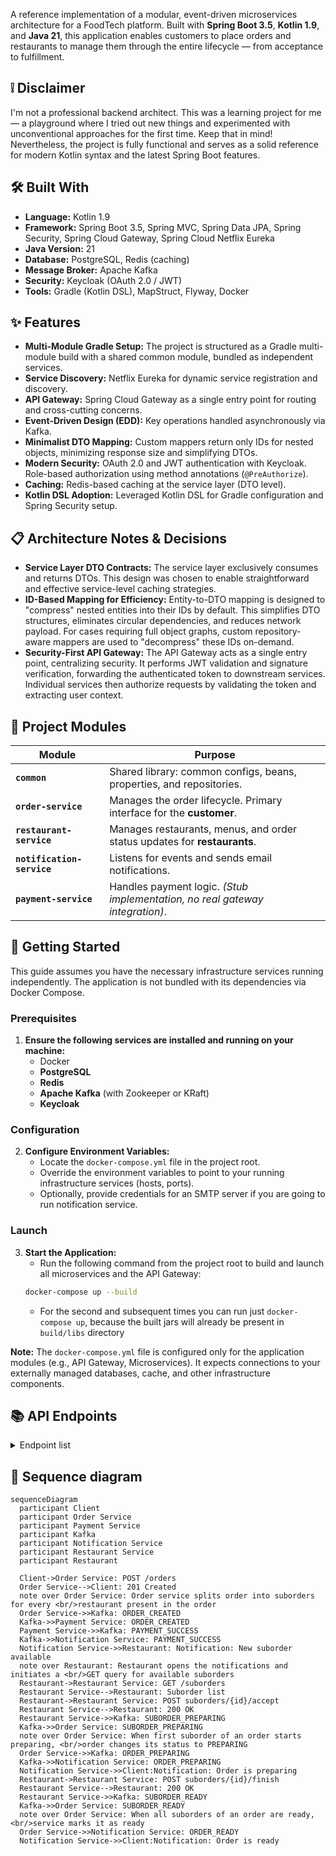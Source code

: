A reference implementation of a modular, event-driven microservices architecture for a FoodTech platform. Built with **Spring Boot 3.5**, **Kotlin 1.9**, and **Java 21**, this application enables customers to place orders and restaurants to manage them through the entire lifecycle — from acceptance to fulfillment.

## ❕ Disclaimer

I'm not a professional backend architect. This was a learning project for me — a playground where I tried out new things and experimented with unconventional approaches for the first time. Keep that in mind!  
Nevertheless, the project is fully functional and serves as a solid reference for modern Kotlin syntax and the latest Spring Boot features.

## 🛠️ Built With

*   **Language:** Kotlin 1.9
*   **Framework:** Spring Boot 3.5, Spring MVC, Spring Data JPA, Spring Security, Spring Cloud Gateway, Spring Cloud Netflix Eureka
*   **Java Version:** 21
*   **Database:** PostgreSQL, Redis (caching)
*   **Message Broker:** Apache Kafka
*   **Security:** Keycloak (OAuth 2.0 / JWT)
*   **Tools:** Gradle (Kotlin DSL), MapStruct, Flyway, Docker
## ✨ Features

*   **Multi-Module Gradle Setup:** The project is structured as a Gradle multi-module build with a shared common module, bundled as independent services.
*   **Service Discovery:** Netflix Eureka for dynamic service registration and discovery.
*   **API Gateway:** Spring Cloud Gateway as a single entry point for routing and cross-cutting concerns.
*   **Event-Driven Design (EDD):** Key operations handled asynchronously via Kafka.
*   **Minimalist DTO Mapping:** Custom mappers return only IDs for nested objects, minimizing response size and simplifying DTOs.
*   **Modern Security:** OAuth 2.0 and JWT authentication with Keycloak. Role-based authorization using method annotations (`@PreAuthorize`).
*   **Caching:** Redis-based caching at the service layer (DTO level).
*   **Kotlin DSL Adoption:** Leveraged Kotlin DSL for Gradle configuration and Spring Security setup.

## 📋 Architecture Notes & Decisions

- **Service Layer DTO Contracts:** The service layer exclusively consumes and returns DTOs. This design was chosen to enable straightforward and effective service-level caching strategies.
- **ID-Based Mapping for Efficiency:** Entity-to-DTO mapping is designed to "compress" nested entities into their IDs by default. This simplifies DTO structures, eliminates circular dependencies, and reduces network payload. For cases requiring full object graphs, custom repository-aware mappers are used to "decompress" these IDs on-demand.
- **Security-First API Gateway:** The API Gateway acts as a single entry point, centralizing security. It performs JWT validation and signature verification, forwarding the authenticated token to downstream services. Individual services then authorize requests by validating the token and extracting user context.

## 🧩 Project Modules

| Module                     | Purpose                                                                      |
| -------------------------- | ---------------------------------------------------------------------------- |
| **`common`**               | Shared library: common configs, beans, properties, and repositories.         |
| **`order-service`**        | Manages the order lifecycle. Primary interface for the **customer**.         |
| **`restaurant-service`**   | Manages restaurants, menus, and order status updates for **restaurants**.    |
| **`notification-service`** | Listens for events and sends email notifications.                            |
| **`payment-service`**      | Handles payment logic. _(Stub implementation, no real gateway integration)_. |

## 🚀 Getting Started

This guide assumes you have the necessary infrastructure services running independently. The application is not bundled with its dependencies via Docker Compose.

### Prerequisites

1. **Ensure the following services are installed and running on your machine:**
    - Docker
    - **PostgreSQL**
    - **Redis**
    - **Apache Kafka** (with Zookeeper or KRaft)
    - **Keycloak**
### Configuration

2. **Configure Environment Variables:**
    - Locate the `docker-compose.yml` file in the project root.
    - Override the environment variables to point to your running infrastructure services (hosts, ports).
    - Optionally, provide credentials for an SMTP server if you are going to run notification service.
### Launch

3. **Start the Application:**
    - Run the following command from the project root to build and launch all microservices and the API Gateway:
    ```bash
    docker-compose up --build
    ```
    - For the second and subsequent times you can run just `docker-compose up`, because the built jars will already be present in `build/libs` directory

**Note:** The `docker-compose.yml` file is configured only for the application modules (e.g., API Gateway, Microservices). It expects connections to your externally managed databases, cache, and other infrastructure components.
## 📚 API Endpoints

<details>
  <summary>Endpoint list</summary>

#### Orders:

- client: api/orders/create - **create order**
- all: api/orders/{id} - **get order**
- all: all: api/orders/ - **get orders by pageable**
- admin: api/orders/{id}/delete - **delete order**
- admin: api/orders/{id}/update - **update order**
- all: api/orders/{id}/status - **get order status**
- client: api/orders/{id}/cancel - **cancel order**

#### Payments:

- client: api/payments/{order_id}/pay - **pay for order**
- client: api/payments/{payment_id}/pay-by-payment-id - **pay for order by payment id**
- all: api/payments - **get payments by pageable**
- all: api/payments/{id} - **get payment**
- admin: api/payments/{id}/update - **update payment**
- all: api/payments/by-order-id/{orderId} - **get payments by order id**
- admin: api/payments/create - **create payment**
- admin: api/payments/{id}/status - **update payment status**
- admin: api/payments/{id}/delete - **delete payment**
- admin:: api/payments/{id}/cancel - **cancel payment**

#### Products:

- restaurant: api/restaurants/products/create - **create product**
- admin: api/restaurants/products/{id}/update - **update product**
- restaurant: api/restaurants/products/{id}/delete - **delete product**
- all: api/restaurants/products/{id} - **get product**
- all: api/restaurants/products - **get products by pageable**
- all: api/restaurants/products/restaurant/{restaurantId} - **get products by restaurant id**
- restaurant: api/restaurants/products/{id}/updateName - **update product name**
- restaurant: api/restaurants/products/{id}/updatePrice - **update product price**

#### Restaurants:

- restaurant: api/restaurants/create - **create restaurant**
- all: api/restaurants - **get restaurants by pageable**
- all: api/restaurants/{id} - **get restaurant**
- admin: api/restaurants/{id}/update - **update restaurant**
- restaurant: api/restaurants/{id}/delete - **delete restaurant**
- restaurant: api/restaurants/{id}/update-name - **update restaurant name**
- restaurant: api/restaurants/{id}/update-address - **update restaurant address**
- restaurant: api/restaurants/{id}/update-phone - **update restaurant phone num**
- restaurant: api/restaurants/{id}/update-email - **update restaurant email**

#### Suborders:

- admin: api/suborders/create - **create suborder**
- admin: api/suborders/{id}/update - **update suborder**
- admin: api/suborders/{id}/delete - **delete suborder**
- all: api/suborders - **get suborders by pageable**
- all: api/suborders/{id} - **get suborder**
- all: api/suborders/by-restaurant/{restaurantId} - **get suborders by restaurant and status**

---

- restaurant: api/restaurants/suborders/{id}/accept - **accept suborder**
- restaurant: api/restaurants/suborders/{id}/postpone - **postpone suborder**
- restaurant: api/restaurants/suborders/{id}/finish - **finish suborder preparation**

</details>

## **🔄** Sequence diagram

```mermaid
sequenceDiagram
  participant Client
  participant Order Service
  participant Payment Service
  participant Kafka
  participant Notification Service
  participant Restaurant Service
  participant Restaurant

  Client->Order Service: POST /orders
  Order Service-->Client: 201 Created
  note over Order Service: Order service splits order into suborders for every <br/>restaurant present in the order
  Order Service->>Kafka: ORDER_CREATED
  Kafka->>Payment Service: ORDER_CREATED
  Payment Service->>Kafka: PAYMENT_SUCCESS
  Kafka->>Notification Service: PAYMENT_SUCCESS
  Notification Service->>Restaurant: Notification: New suborder available
  note over Restaurant: Restaurant opens the notifications and initiates a <br/>GET query for available suborders
  Restaurant->Restaurant Service: GET /suborders
  Restaurant Service-->Restaurant: Suborder list
  Restaurant->Restaurant Service: POST suborders/{id}/accept
  Restaurant Service-->Restaurant: 200 OK
  Restaurant Service->>Kafka: SUBORDER_PREPARING
  Kafka->>Order Service: SUBORDER_PREPARING
  note over Order Service: When first suborder of an order starts preparing, <br/>order changes its status to PREPARING
  Order Service->>Kafka: ORDER_PREPARING
  Kafka->>Notification Service: ORDER_PREPARING
  Notification Service->>Client:Notification: Order is preparing
  Restaurant->Restaurant Service: POST suborders/{id}/finish
  Restaurant Service-->Restaurant: 200 OK
  Restaurant Service->>Kafka: SUBORDER_READY
  Kafka->>Order Service: SUBORDER_READY
  note over Order Service: When all suborders of an order are ready, <br/>service marks it as ready
  Order Service->>Notification Service: ORDER_READY
  Notification Service->>Client:Notification: Order is ready
```